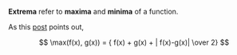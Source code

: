**Extrema** refer to **maxima** and **minima** of a function.

As this [post](http://caseychu.io/posts/minimum-and-maximum-of-two-functions/) points out,

$$
\max(f(x), g(x)) = { f(x) + g(x) + | f(x)-g(x)| \over 2}
$$